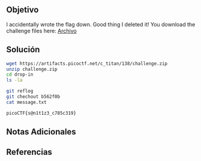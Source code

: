 ## Objetivo
I accidentally wrote the flag down. Good thing I deleted it! You download the challenge files here: [Archivo](https://artifacts.picoctf.net/c_titan/138/challenge.zip)

## Solución
```bash
wget https://artifacts.picoctf.net/c_titan/138/challenge.zip
unzip challenge.zip
cd drop-in
ls -la

git reflog
git chechout b562f0b
cat message.txt

picoCTF{s@n1t1z3_c785c319}

```

## Notas Adicionales


## Referencias

